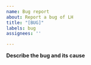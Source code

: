 ```yaml
---
name: Bug report
about: Report a bug of LH
title: "[BUG]"
labels: bug
assignees: ''

---
```


**Describe the bug and its cause**
